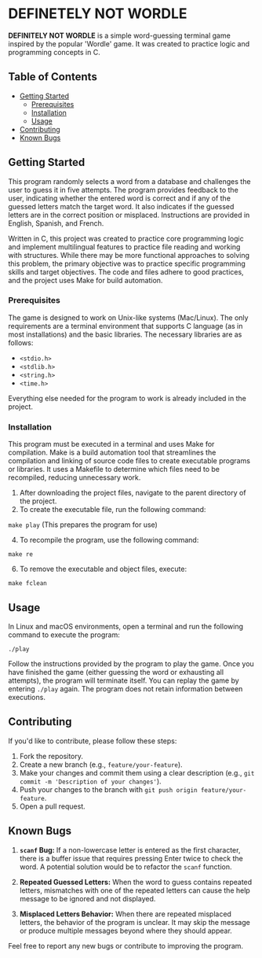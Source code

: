# DEFINETELY NOT WORDLE

**DEFINITELY NOT WORDLE** is a simple word-guessing terminal game inspired by the popular 'Wordle' game. It was created to practice logic and programming concepts in C.

## Table of Contents

- [Getting Started](#getting-started)
  - [Prerequisites](#prerequisites)
  - [Installation](#installation)
  - [Usage](#usage)
- [Contributing](#contributing)
- [Known Bugs](#known-bugs)

## Getting Started

This program randomly selects a word from a database and challenges the user to guess it in five attempts. The program provides feedback to the user, indicating whether the entered word is correct and if any of the guessed letters match the target word. It also indicates if the guessed letters are in the correct position or misplaced. Instructions are provided in English, Spanish, and French.

Written in C, this project was created to practice core programming logic and implement multilingual features to practice file reading and working with structures. While there may be more functional approaches to solving this problem, the primary objective was to practice specific programming skills and target objectives. The code and files adhere to good practices, and the project uses Make for build automation.

### Prerequisites

The game is designed to work on Unix-like systems (Mac/Linux). The only requirements are a terminal environment that supports C language (as in most installations) and the basic libraries. The necessary libraries are as follows:

- `<stdio.h>`
- `<stdlib.h>`
- `<string.h>`
- `<time.h>`

Everything else needed for the program to work is already included in the project.

### Installation

This program must be executed in a terminal and uses Make for compilation. Make is a build automation tool that streamlines the compilation and linking of source code files to create executable programs or libraries. It uses a Makefile to determine which files need to be recompiled, reducing unnecessary work.

1. After downloading the project files, navigate to the parent directory of the project.
2. To create the executable file, run the following command:

`make play`
(This prepares the program for use)

4. To recompile the program, use the following command:

`make re`

6. To remove the executable and object files, execute:

`make fclean`


## Usage

In Linux and macOS environments, open a terminal and run the following command to execute the program:

`./play`

Follow the instructions provided by the program to play the game. Once you have finished the game (either guessing the word or exhausting all attempts), the program will terminate itself. You can replay the game by entering `./play` again. The program does not retain information between executions.

## Contributing

If you'd like to contribute, please follow these steps:

1. Fork the repository.
2. Create a new branch (e.g., `feature/your-feature`).
3. Make your changes and commit them using a clear description (e.g., `git commit -m 'Description of your changes'`).
4. Push your changes to the branch with `git push origin feature/your-feature`.
5. Open a pull request.

## Known Bugs

1. **`scanf` Bug:** If a non-lowercase letter is entered as the first character, there is a buffer issue that requires pressing Enter twice to check the word. A potential solution would be to refactor the `scanf` function.

2. **Repeated Guessed Letters:** When the word to guess contains repeated letters, mismatches with one of the repeated letters can cause the help message to be ignored and not displayed.

3. **Misplaced Letters Behavior:** When there are repeated misplaced letters, the behavior of the program is unclear. It may skip the message or produce multiple messages beyond where they should appear.

Feel free to report any new bugs or contribute to improving the program.
